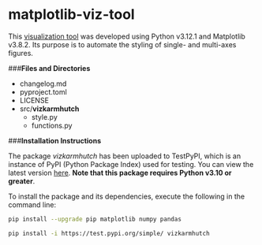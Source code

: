 # matplotlib-viz-tool

This [visualization tool](https://github.com/karmhutch/matplotlib-viz-tool) 
was developed using Python v3.12.1 and Matplotlib v3.8.2. Its purpose is 
to automate the styling of single- and multi-axes figures. 


###**Files and Directories**

- changelog.md
- pyproject.toml
- LICENSE
- src/**vizkarmhutch**
  - style.py
  - functions.py


###**Installation Instructions**

The package *vizkarmhutch* has been uploaded to TestPyPI, which is an instance 
of PyPI (Python Package Index) used for testing. You can view the latest version
[here](https://test.pypi.org/project/vizkarmhutch/0.0.1/). **Note that this 
package requires Python v3.10 or greater**. 

To install the package and its 
dependencies, execute the following in the command line:
```bash
pip install --upgrade pip matplotlib numpy pandas

pip install -i https://test.pypi.org/simple/ vizkarmhutch
```